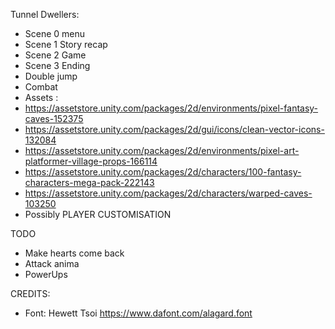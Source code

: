 Tunnel Dwellers:

  - Scene 0 menu
  - Scene 1 Story recap
  - Scene 2 Game
  - Scene 3 Ending
  - Double jump
  - Combat
  - Assets :
  -   https://assetstore.unity.com/packages/2d/environments/pixel-fantasy-caves-152375
  -   https://assetstore.unity.com/packages/2d/gui/icons/clean-vector-icons-132084
  -   https://assetstore.unity.com/packages/2d/environments/pixel-art-platformer-village-props-166114
  -   https://assetstore.unity.com/packages/2d/characters/100-fantasy-characters-mega-pack-222143
  -   https://assetstore.unity.com/packages/2d/characters/warped-caves-103250
  - Possibly PLAYER CUSTOMISATION

TODO
  - Make hearts come back
  - Attack anima
  - PowerUps

CREDITS:
  - Font: Hewett Tsoi https://www.dafont.com/alagard.font

